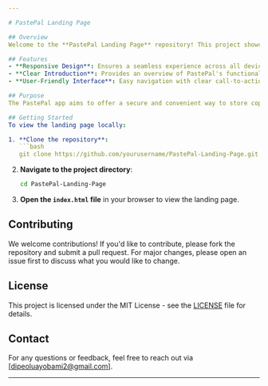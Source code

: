 ```yaml
---

# PastePal Landing Page

## Overview
Welcome to the **PastePal Landing Page** repository! This project showcases a clean and responsive landing page built with HTML and CSS. The landing page introduces **PastePal**, a web application designed to act as a clipboard that stores any copied and pasted files and documents, providing a reliable backup solution similar to iCloud.

## Features
- **Responsive Design**: Ensures a seamless experience across all devices.
- **Clear Introduction**: Provides an overview of PastePal's functionality and benefits.
- **User-Friendly Interface**: Easy navigation with clear call-to-action buttons.

## Purpose
The PastePal app aims to offer a secure and convenient way to store copied and pasted content. Whether it's text, images, or documents, PastePal ensures your data is backed up and easily accessible whenever you need it.

## Getting Started
To view the landing page locally:

1. **Clone the repository**:
   ```bash
   git clone https://github.com/yourusername/PastePal-Landing-Page.git
   ```
2. **Navigate to the project directory**:
   ```bash
   cd PastePal-Landing-Page
   ```
3. **Open the `index.html` file** in your browser to view the landing page.

## Contributing
We welcome contributions! If you'd like to contribute, please fork the repository and submit a pull request. For major changes, please open an issue first to discuss what you would like to change.

## License
This project is licensed under the MIT License - see the [LICENSE](LICENSE) file for details.

## Contact
For any questions or feedback, feel free to reach out via [dipeoluayobami2@gmail.com].

---
```

